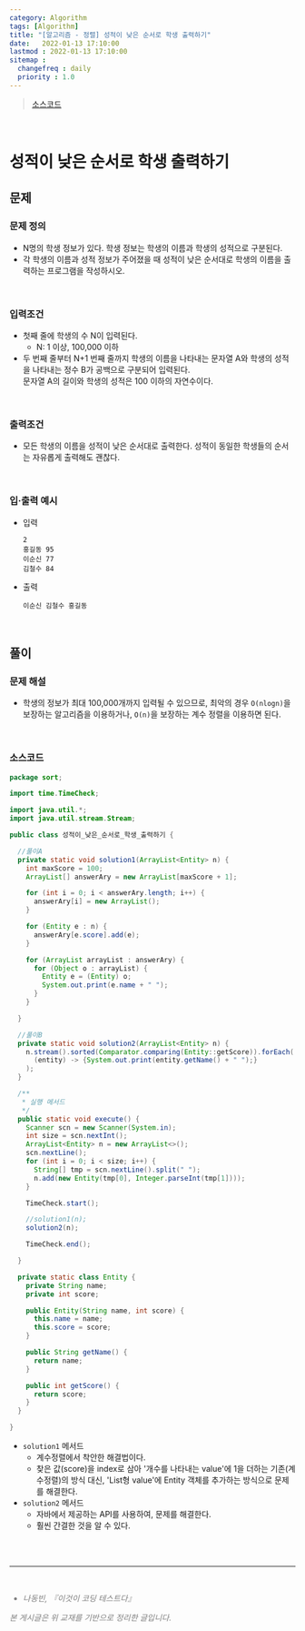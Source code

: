 ```yaml
---
category: Algorithm
tags: [Algorithm]
title: "[알고리즘 - 정렬] 성적이 낮은 순서로 학생 출력하기"
date:   2022-01-13 17:10:00 
lastmod : 2022-01-13 17:10:00
sitemap :
  changefreq : daily
  priority : 1.0
---
```


> [소스코드](https://github.com/TaegyunWoo/algorithm-study/blob/main/src/main/java/sort/%EC%84%B1%EC%A0%81%EC%9D%B4_%EB%82%AE%EC%9D%80_%EC%88%9C%EC%84%9C%EB%A1%9C_%ED%95%99%EC%83%9D_%EC%B6%9C%EB%A0%A5%ED%95%98%EA%B8%B0.java)  

<br/>

# 성적이 낮은 순서로 학생 출력하기
## 문제
### 문제 정의

- N명의 학생 정보가 있다. 학생 정보는 학생의 이름과 학생의 성적으로 구분된다.
- 각 학생의 이름과 성적 정보가 주어졌을 때 성적이 낮은 순서대로 학생의 이름을 출력하는 프로그램을 작성하시오.

<br/>

### 입력조건
- 첫째 줄에 학생의 수 N이 입력된다.
    - N: 1 이상, 100,000 이하
- 두 번째 줄부터 N+1 번째 줄까지 학생의 이름을 나타내는 문자열 A와 학생의 성적을 나타내는 정수 B가 공백으로 구분되어 입력된다.  
문자열 A의 길이와 학생의 성적은 100 이하의 자연수이다.

<br/>

### 출력조건
- 모든 학생의 이름을 성적이 낮은 순서대로 출력한다. 성적이 동일한 학생들의 순서는 자유롭게 출력해도 괜찮다.

<br/>

### 입·출력 예시
- 입력
  ```text
  2
  홍길동 95
  이순신 77
  김철수 84
  ```

- 출력
  ```text
  이순신 김철수 홍길동
  ```

<br/>

## 풀이
### 문제 해설
- 학생의 정보가 최대 100,000개까지 입력될 수 있으므로, 최악의 경우 `O(nlogn)`을 보장하는 알고리즘을 이용하거나, `O(n)`을 보장하는 계수 정렬을 이용하면 된다.

<br/>

### 소스코드
```java
package sort;

import time.TimeCheck;

import java.util.*;
import java.util.stream.Stream;

public class 성적이_낮은_순서로_학생_출력하기 {

  //풀이A
  private static void solution1(ArrayList<Entity> n) {
    int maxScore = 100;
    ArrayList[] answerAry = new ArrayList[maxScore + 1];

    for (int i = 0; i < answerAry.length; i++) {
      answerAry[i] = new ArrayList();
    }

    for (Entity e : n) {
      answerAry[e.score].add(e);
    }

    for (ArrayList arrayList : answerAry) {
      for (Object o : arrayList) {
        Entity e = (Entity) o;
        System.out.print(e.name + " ");
      }
    }

  }

  //풀이B
  private static void solution2(ArrayList<Entity> n) {
    n.stream().sorted(Comparator.comparing(Entity::getScore)).forEach(
      (entity) -> {System.out.print(entity.getName() + " ");}
    );
  }

  /**
   * 실행 메서드
   */
  public static void execute() {
    Scanner scn = new Scanner(System.in);
    int size = scn.nextInt();
    ArrayList<Entity> n = new ArrayList<>();
    scn.nextLine();
    for (int i = 0; i < size; i++) {
      String[] tmp = scn.nextLine().split(" ");
      n.add(new Entity(tmp[0], Integer.parseInt(tmp[1])));
    }

    TimeCheck.start();

    //solution1(n);
    solution2(n);

    TimeCheck.end();

  }

  private static class Entity {
    private String name;
    private int score;

    public Entity(String name, int score) {
      this.name = name;
      this.score = score;
    }

    public String getName() {
      return name;
    }

    public int getScore() {
      return score;
    }
  }

}

```

- `solution1` 메서드
  - 계수정렬에서 착안한 해결법이다.
  - 찾은 값(score)을 index로 삼아 '개수를 나타내는 value'에 1을 더하는 기존(계수정렬)의 방식 대신, 'List형 value'에 Entity 객체를 추가하는 방식으로 문제를 해결한다.
- `solution2` 메서드
  - 자바에서 제공하는 API를 사용하여, 문제를 해결한다.
  - 훨씬 간결한 것을 알 수 있다.

<br><br>

---

<br>
<div style="font-style: italic;color: gray;">
  <ul>
    <li>나동빈, 『이것이 코딩 테스트다』</li>
  </ul>
  본 게시글은 위 교재를 기반으로 정리한 글입니다.
</div>